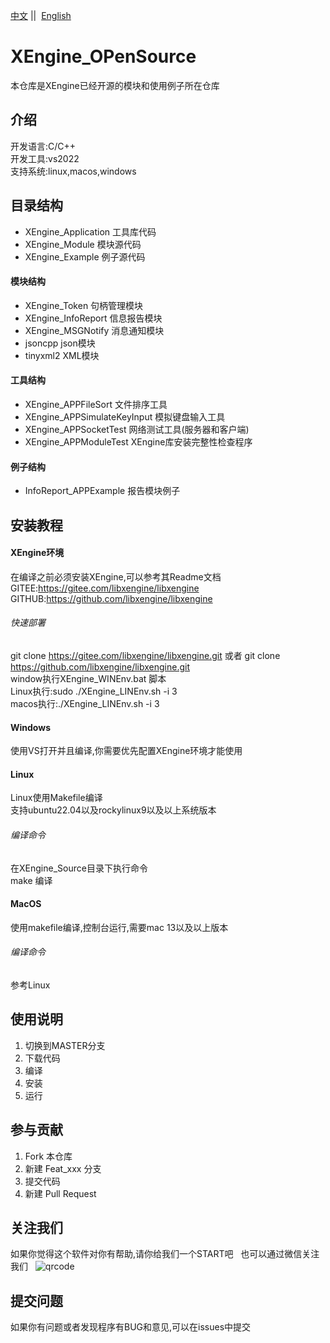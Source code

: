 [中文](README.md) ||  [English](README.en.md)  

# XEngine_OPenSource

本仓库是XEngine已经开源的模块和使用例子所在仓库  

## 介绍

开发语言:C/C++  
开发工具:vs2022  
支持系统:linux,macos,windows

## 目录结构

- XEngine_Application  工具库代码  
- XEngine_Module       模块源代码
- XEngine_Example      例子源代码

#### 模块结构
- XEngine_Token       句柄管理模块
- XEngine_InfoReport  信息报告模块
- XEngine_MSGNotify   消息通知模块
- jsoncpp             json模块
- tinyxml2            XML模块 

#### 工具结构
- XEngine_APPFileSort          文件排序工具
- XEngine_APPSimulateKeyInput  模拟键盘输入工具
- XEngine_APPSocketTest        网络测试工具(服务器和客户端)
- XEngine_APPModuleTest        XEngine库安装完整性检查程序

#### 例子结构
- InfoReport_APPExample   报告模块例子

## 安装教程

#### XEngine环境

在编译之前必须安装XEngine,可以参考其Readme文档  
GITEE:https://gitee.com/libxengine/libxengine  
GITHUB:https://github.com/libxengine/libxengine

###### 快速部署

git clone https://gitee.com/libxengine/libxengine.git 或者 git clone https://github.com/libxengine/libxengine.git  
window执行XEngine_WINEnv.bat 脚本  
Linux执行:sudo ./XEngine_LINEnv.sh -i 3  
macos执行:./XEngine_LINEnv.sh -i 3  

#### Windows
使用VS打开并且编译,你需要优先配置XEngine环境才能使用  

#### Linux
Linux使用Makefile编译  
支持ubuntu22.04以及rockylinux9以及以上系统版本

###### 编译命令

在XEngine_Source目录下执行命令  
make 编译  

#### MacOS
使用makefile编译,控制台运行,需要mac 13以及以上版本

###### 编译命令

参考Linux

## 使用说明

1. 切换到MASTER分支
2. 下载代码
3. 编译
4. 安装
5. 运行

## 参与贡献

1. Fork 本仓库
2. 新建 Feat_xxx 分支
3. 提交代码
4. 新建 Pull Request

## 关注我们

如果你觉得这个软件对你有帮助,请你给我们一个START吧  
也可以通过微信关注我们  
![qrcode](https://www.xyry.org/qrcode.jpg)

## 提交问题

如果你有问题或者发现程序有BUG和意见,可以在issues中提交